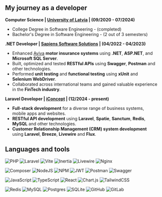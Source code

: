 ## **My journey as a developer**

**Computer Science | [University of Latvia](https://eztf.lu.lv/) | (09/2020 - 07/2024)**
- College Degree in Software Engineering - (completed)
- Bachelor's Degree in Software Engineering - (2 out of 3 semesters)

**.NET Developer | [Sapiens Software Solutions](https://sapiens.com/) | (04/2022 - 04/2023)**
- Enhanced [Aviva](https://www.aviva.co.uk/) **motor insurance systems** using **.NET**, **ASP.NET**, and **Microsoft SQL Server**.
- Built, optimized and tested **RESTful APIs** using **Swagger**, **Postman** and other technologies.
- Performed **unit testing** and **functional testing** using **xUnit** and **Selenium WebDriver**.
- Collaborated across international teams and gained valuable experience in the **FinTech industry**.

**Laravel Developer | [iConcept](https://iconcept.lv/) | (12/2024 - present)**
- **Full-stack development** for a diverse range of business systems, mobile apps and websites.
- **RESTful API development** using **Laravel**, **Spatie**, **Sanctum**, **Redis**, **MySQL** and other technologies.
- **Customer Relationship Management (CRM) system development** using **Laravel**, **Breeze**, **Livewire** and **Flux**.

## **Languages and tools**

![PHP](https://img.shields.io/badge/php-%23777BB4.svg?style=for-the-badge&logo=php&logoColor=white) 
![Laravel](https://img.shields.io/badge/laravel-%23FF2D20.svg?style=for-the-badge&logo=laravel&logoColor=white) 
![Vite](https://img.shields.io/badge/vite-%23646CFF.svg?style=for-the-badge&logo=vite&logoColor=white) 
![Inertia](https://img.shields.io/badge/inertia-%23FFFFFF?style=for-the-badge&logo=inertia&logoColor=black) 
![Livewire](https://img.shields.io/badge/livewire-%234e56a6.svg?style=for-the-badge&logo=livewire&logoColor=white) 
![Nginx](https://img.shields.io/badge/nginx-%23009639.svg?style=for-the-badge&logo=nginx&logoColor=white) 

![Composer](https://img.shields.io/badge/composer-%23F05033.svg?style=for-the-badge&logo=composer&logoColor=white) 
![NodeJS](https://img.shields.io/badge/node.js-6DA55F?style=for-the-badge&logo=node.js&logoColor=white) 
![NPM](https://img.shields.io/badge/NPM-%23CB3837.svg?style=for-the-badge&logo=npm&logoColor=white) 
![JWT](https://img.shields.io/badge/JWT-black?style=for-the-badge&logo=JSON%20web%20tokens) 
![Postman](https://img.shields.io/badge/Postman-FF6C37?style=for-the-badge&logo=postman&logoColor=white) 
![Swagger](https://img.shields.io/badge/-Swagger-%23Clojure?style=for-the-badge&logo=swagger&logoColor=white) 

![JavaScript](https://img.shields.io/badge/javascript-%23323330.svg?style=for-the-badge&logo=javascript&logoColor=%23F7DF1E) 
![TypeScript](https://img.shields.io/badge/TypeScript-3178C6?style=for-the-badge&logo=typescript&logoColor=white) 
![React](https://img.shields.io/badge/react-%2320232a.svg?style=for-the-badge&logo=react&logoColor=%2361DAFB) 
![Chart.js](https://img.shields.io/badge/chart.js-F5788D.svg?style=for-the-badge&logo=chart.js&logoColor=white) 
![TailwindCSS](https://img.shields.io/badge/tailwindcss-%2338B2AC.svg?style=for-the-badge&logo=tailwind-css&logoColor=white) 

![Redis](https://img.shields.io/badge/redis-%23DD0031.svg?style=for-the-badge&logo=redis&logoColor=white) 
![MySQL](https://img.shields.io/badge/mysql-4479A1.svg?style=for-the-badge&logo=mysql&logoColor=white) 
![Postgres](https://img.shields.io/badge/postgres-%23316192.svg?style=for-the-badge&logo=postgresql&logoColor=white) 
![SQLite](https://img.shields.io/badge/sqlite-%2307405e.svg?style=for-the-badge&logo=sqlite&logoColor=white) 
![GitHub](https://img.shields.io/badge/github-%23121011.svg?style=for-the-badge&logo=github&logoColor=white) 
![GitLab](https://img.shields.io/badge/gitlab-%23181717.svg?style=for-the-badge&logo=gitlab&logoColor=white) 
